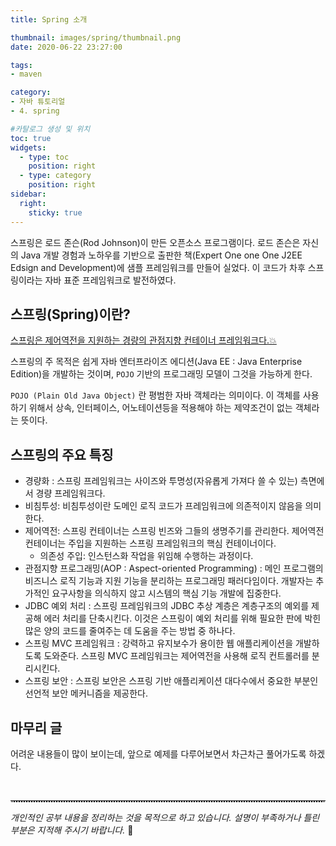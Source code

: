 ```yaml
---
title: Spring 소개

thumbnail: images/spring/thumbnail.png
date: 2020-06-22 23:27:00

tags: 
- maven

category:
- 자바 튜토리얼
- 4. spring

#카탈로그 생성 및 위치
toc: true
widgets:
  - type: toc
    position: right
  - type: category
    position: right
sidebar:
  right:
    sticky: true
---
```


스프링은 로드 존슨(Rod Johnson)이 만든 오픈소스 프로그램이다. 로드 존슨은 자신의 Java 개발 경험과 노하우를 기반으로 출판한 책(Expert One one One J2EE Edsign and Development)에 샘플 프레임워크를 만들어 실었다. 이 코드가 차후 스프링이라는 자바 표준 프레임워크로 발전하였다.
<!-- more -->

## 스프링(Spring)이란?
<U>스프링은 제어역전을 지원하는 경량의 관점지향 컨테이너 프레임워크다.💥</U>

스프링의 주 목적은 쉽게 자바 엔터프라이즈 에디션(Java EE : Java Enterprise Edition)을 개발하는 것이며, `POJO` 기반의 프로그래밍 모델이 그것을 가능하게 한다.

`POJO (Plain Old Java Object)` 란 평범한 자바 객체라는 의미이다. 이 객체를 사용하기 위해서 상속,  인터페이스, 어노테이션등을 적용해야  하는 제약조건이 없는 객체라는 뜻이다.

## 스프링의 주요 특징
- 경량화 : 스프링 프레임워크는 사이즈와 투명성(자유롭게 가져다 쓸 수 있는) 측면에서 경량 프레임워크다.
- 비침투성: 비침투성이란 도메인 로직 코드가 프레임워크에 의존적이지 않음을 의미한다.
- 제어역전: 스프링 컨테이너는 스프링 빈즈와 그들의 생명주기를 관리한다. 제어역전 컨테이너는 주입을 지원하는 스프링 프레임워크의 핵심 컨테이너이다.
  - 의존성 주입: 인스턴스화 작업을 위임해 수행하는 과정이다.
- 관점지향 프로그래밍(AOP : Aspect-oriented Programming) : 메인 프로그램의 비즈니스 로직 기능과 지원 기능을 분리하는 프로그래밍 패러다임이다. 개발자는 추가적인 요구사항을 의식하지 않고 시스템의 핵심 기능 개발에 집중한다.
- JDBC 예외 처리 : 스프링 프레임워크의 JDBC 추상 계층은 계층구조의 예외를 제공해 에러 처리를 단축시킨다. 이것은 스프링이 예외 처리를 위해 필요한 판에 박힌 많은 양의 코드를 줄여주는 데 도움을 주는 방법 중 하나다.
- 스프링 MVC 프레임워크 : 강력하고 유지보수가 용이한 웹 애플리케이션을 개발하도록 도와준다. 스프링 MVC 프레임워크는 제어역전을 사용해 로직 컨트롤러를 분리시킨다.
- 스프링 보안 : 스프링 보안은 스프링 기반 애플리케이션 대다수에서 중요한 부분인 선언적 보안 메커니즘을 제공한다.

## 마무리 글
어려운 내용들이 많이 보이는데, 앞으로 예제를 다루어보면서 차근차근 풀어가도록 하겠다.

<br>
<hr style="border:0px; border-bottom:2px dotted #D8D8D8">

*개인적인 공부 내용을 정리하는 것을 목적으로 하고 있습니다.*
*설명이 부족하거나 틀린 부분은 지적해 주시기 바랍니다.* 🐥


